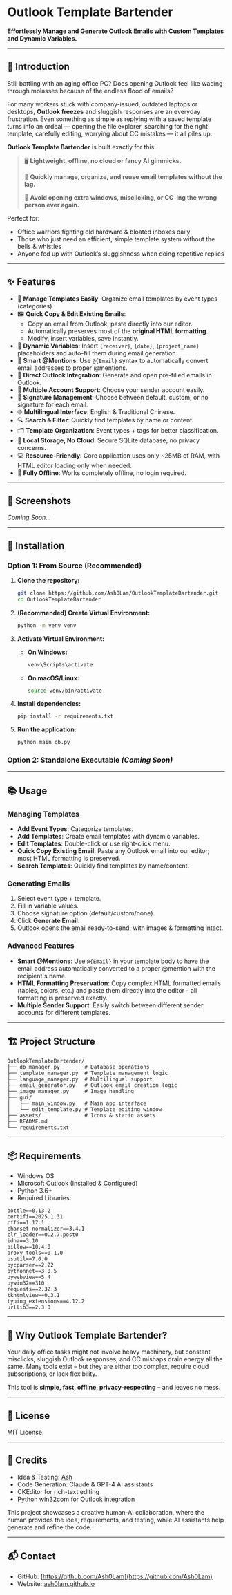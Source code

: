 # Outlook Template Bartender

**Effortlessly Manage and Generate Outlook Emails with Custom Templates and Dynamic Variables.**

---

## 🍷 Introduction

Still battling with an aging office PC? Does opening Outlook feel like wading through molasses because of the endless flood of emails?

For many workers stuck with company-issued, outdated laptops or desktops, **Outlook freezes** and sluggish responses are an everyday frustration. Even something as simple as replying with a saved template turns into an ordeal — opening the file explorer, searching for the right template, carefully editing, worrying about CC mistakes — it all piles up.

**Outlook Template Bartender** is built exactly for this:

> 🖥️ **Lightweight, offline, no cloud or fancy AI gimmicks.**
>
> 🍹 **Quickly manage, organize, and reuse email templates without the lag.**
>
> 📨 **Avoid opening extra windows, misclicking, or CC-ing the wrong person ever again.**

Perfect for:

- Office warriors fighting old hardware & bloated inboxes daily
- Those who just need an efficient, simple template system without the bells & whistles
- Anyone fed up with Outlook’s sluggishness when doing repetitive replies


---

## ✨ Features

- 📝 **Manage Templates Easily**: Organize email templates by event types (categories).
- 🖼️ **Quick Copy & Edit Existing Emails**:
  - Copy an email from Outlook, paste directly into our editor.
  - Automatically preserves most of the **original HTML formatting**.
  - Modify, insert variables, save instantly.
- 🔄 **Dynamic Variables**: Insert `{receiver}`, `{date}`, `{project_name}` placeholders and auto-fill them during email generation.
- 👤 **Smart @Mentions**: Use `@{Email}` syntax to automatically convert email addresses to proper @mentions.
- 📧 **Direct Outlook Integration**: Generate and open pre-filled emails in Outlook.
- 👤 **Multiple Account Support**: Choose your sender account easily.
- 📝 **Signature Management**: Choose between default, custom, or no signature for each email.
- 🌐 **Multilingual Interface**: English & Traditional Chinese.
- 🔍 **Search & Filter**: Quickly find templates by name or content.
- 🗂️ **Template Organization**: Event types + tags for better classification.
- 📁 **Local Storage, No Cloud**: Secure SQLite database; no privacy concerns.
- 💻 **Resource-Friendly**: Core application uses only ~25MB of RAM, with HTML editor loading only when needed.
- 🔌 **Fully Offline**: Works completely offline, no login required.
---

## 📸 Screenshots

*Coming Soon...*

---

## 🚀 Installation

### Option 1: From Source (Recommended)

1. **Clone the repository:**
   ```bash
   git clone https://github.com/Ash0Lam/OutlookTemplateBartender.git
   cd OutlookTemplateBartender
   ```

2. **(Recommended) Create Virtual Environment:**
   ```bash
   python -m venv venv
   ```

3. **Activate Virtual Environment:**

   - **On Windows:**
     ```bash
     venv\Scripts\activate
     ```
   - **On macOS/Linux:**
     ```bash
     source venv/bin/activate
     ```

4. **Install dependencies:**
   ```bash
   pip install -r requirements.txt
   ```

5. **Run the application:**
   ```bash
   python main_db.py
   ```

### Option 2: Standalone Executable *(Coming Soon)*

---

## 📚 Usage

### Managing Templates

- **Add Event Types**: Categorize templates.
- **Add Templates**: Create email templates with dynamic variables.
- **Edit Templates**: Double-click or use right-click menu.
- **Quick Copy Existing Email**: Paste any Outlook email into our editor; most HTML formatting is preserved.
- **Search Templates**: Quickly find templates by name/content.

### Generating Emails

1. Select event type + template.
2. Fill in variable values.
3. Choose signature option (default/custom/none).
4. Click **Generate Email**.
5. Outlook opens the email ready-to-send, with images & formatting intact.

### Advanced Features

- **Smart @Mentions**: Use `@{Email}` in your template body to have the email address automatically converted to a proper @mention with the recipient's name.
- **HTML Formatting Preservation**: Copy complex HTML formatted emails (tables, colors, etc.) and paste them directly into the editor - all formatting is preserved exactly.
- **Multiple Sender Support**: Easily switch between different sender accounts for different templates.

---

## 🏗️ Project Structure

```
OutlookTemplateBartender/
├── db_manager.py        # Database operations
├── template_manager.py  # Template management logic
├── language_manager.py  # Multilingual support
├── email_generator.py   # Outlook email creation logic
├── image_manager.py     # Image handling
├── gui/
│   ├── main_window.py   # Main app interface
│   └── edit_template.py # Template editing window
├── assets/              # Icons & static assets
├── README.md
└── requirements.txt
```

---

## 📦 Requirements

- Windows OS
- Microsoft Outlook (Installed & Configured)
- Python 3.6+
- Required Libraries:

```
bottle==0.13.2
certifi==2025.1.31
cffi==1.17.1
charset-normalizer==3.4.1
clr_loader==0.2.7.post0
idna==3.10
pillow==10.4.0
proxy_tools==0.1.0
psutil==7.0.0
pycparser==2.22
pythonnet==3.0.5
pywebview==5.4
pywin32==310
requests==2.32.3
tkhtmlview==0.3.1
typing_extensions==4.12.2
urllib3==2.3.0
```

---

## 🌟 Why Outlook Template Bartender?

Your daily office tasks might not involve heavy machinery, but constant misclicks, sluggish Outlook responses, and CC mishaps drain energy all the same. Many tools exist – but they are either too complex, require cloud subscriptions, or lack flexibility.

This tool is **simple, fast, offline, privacy-respecting** – and leaves no mess.

---

## 📜 License

MIT License.

---

## 🙌 Credits

- Idea & Testing: [Ash](https://github.com/Ash0Lam)
- Code Generation: Claude & GPT-4 AI assistants
- CKEditor for rich-text editing
- Python win32com for Outlook integration

This project showcases a creative human-AI collaboration, where the human provides the idea, requirements, and testing, while AI assistants help generate and refine the code.

---

## 📬 Contact

- GitHub: [https://github.com/Ash0Lam](https://github.com/Ash0Lam)
- Website: [ash0lam.github.io](https://ash0lam.github.io)

